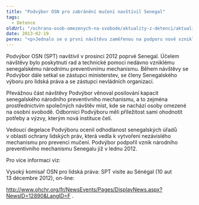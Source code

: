 ```yaml
---
title: "Podvýbor OSN pro zabránění mučení navštívil Senegal"
tags:
  - Detence
oldUrl: "/ochrana-osob-omezenych-na-svobode/aktuality-z-detenci/aktuality-z-detenci-2013/podvybor-osn-pro-zabraneni-muceni-navstivil-senegal/"
date: 2013-02-19
perex: "<p>Jednalo se o první návštěvu zaměřenou na podporu nově vzniklému NPM.</p>"
---
```


<!-- imported from the old website -->

<p>Podvýbor OSN (SPT) navštívil v prosinci 2012 poprvé Senegal. Účelem návštěvy bylo poskytnutí rad a technické pomoci nedávno vzniklému senegalskému národnímu preventivnímu mechanismu. Během návštěvy se Podvýbor dále setkal se zástupci ministerstev, se členy Senegalského výboru pro lidská práva a se zástupci nevládních organizací. </p><p>Převážnou část návštěvy Podvýbor věnoval posilování kapacit senegalského národního preventivního mechanismu, a to zejména prostřednictvím společných návštěv míst, kde se nachází osoby omezené na osobní svobodě. Odborníci Podvýboru měli příležitost sami ohodnotit potřeby a výzvy, kterým nová instituce čelí.</p><p>Vedoucí degelace Podvýboru ocenil odhodlanost senegalských úřadů v oblasti ochrany lidských práv, která vedla k vytvoření nezávislého mechanismu pro prevenci mučení. Podvýbor podpořil vznik národního preventivního mechanismu Senegalu již v lednu 2012.</p><p>Pro více informací viz: </p><p>Vysoký komisař OSN pro lidská práva: SPT visite au Sénégal (10 aut 13 décembre 2012), on-line:</p><p><a title="Otevření do nového okna" href="http://www.ohchr.org/fr/NewsEvents/Pages/DisplayNews.aspx?NewsID=12890&amp;LangID=F" target="_blank">http://www.ohchr.org/fr/NewsEvents/Pages/DisplayNews.aspx?NewsID=12890&amp;LangID=F</a> .</p>
